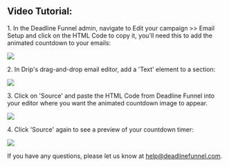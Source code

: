 ##  Video Tutorial:

1\.  In the Deadline Funnel admin, navigate to Edit your campaign >> Email Setup and click on the HTML Code to copy it, you'll need this to add the animated countdown to your emails: 

![](https://d33v4339jhl8k0.cloudfront.net/docs/assets/53974d6ce4b0c76107b109d1/images/5a7a235a0428634376cfdf91/file-Svl9NCk2Q7.png)


2\. In Drip's drag-and-drop email editor, add a 'Text' element to a section: 

![](https://d33v4339jhl8k0.cloudfront.net/docs/assets/53974d6ce4b0c76107b109d1/images/5b9be2f90428631d7a8b264d/file-vcZpEv2bDd.png)


3\. Click on 'Source' and paste the HTML Code from Deadline Funnel into your editor where you want the animated countdown image to appear. 

![](https://d33v4339jhl8k0.cloudfront.net/docs/assets/53974d6ce4b0c76107b109d1/images/5a21d74e0428637405653f97/file-IeBMY386Ic.png)


4\. Click 'Source' again to see a preview of your countdown timer: 

![](https://d33v4339jhl8k0.cloudfront.net/docs/assets/53974d6ce4b0c76107b109d1/images/5a21d7732c7d3a71c72beb2a/file-iUSz0sA9k2.png)

If you have any questions, please let us know at
[help@deadlinefunnel.com](mailto:mailto:help@deadlinefunnel.com).

